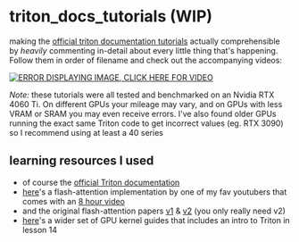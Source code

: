 # triton_docs_tutorials **(WIP)**
making the [official triton documentation tutorials](https://triton-lang.org/main/getting-started/tutorials/index.html) actually comprehensible by *heavily* commenting in-detail about every little thing that's happening. Follow them in order of filename and check out the accompanying videos:

[![ERROR DISPLAYING IMAGE, CLICK HERE FOR VIDEO](https://img.youtube.com/vi/TUQAyCNxFe4/0.jpg)](https://youtube.com/playlist?list=PLPefVKO3tDxOJLAmCA75uShbe1z_RNqkQ&si=C5VF9fNW8CYZzh9x)

*Note:* these tutorials were all tested and benchmarked on an Nvidia RTX 4060 Ti. On different GPUs your mileage may vary, and on GPUs with less VRAM or SRAM you may even receive errors. I've also found older GPUs running the exact same Triton code to get incorrect values (eg. RTX 3090) so I recommend using at least a 40 series

## learning resources I used
- of course the [official Triton documentation](https://triton-lang.org/main/getting-started/tutorials/index.html)
- [here](https://github.com/hkproj/triton-flash-attention)'s a flash-attention implementation by one of my fav youtubers that comes with an [8 hour video](https://www.youtube.com/watch?v=zy8ChVd_oTM&t=1s)
- and the original flash-attention papers [v1](https://arxiv.org/abs/2205.14135) & [v2](https://arxiv.org/abs/2307.08691) (you only really need v2)
- [here](https://github.com/gpu-mode/lectures/tree/main
)'s a wider set of GPU kernel guides that includes an intro to Triton in lesson 14

